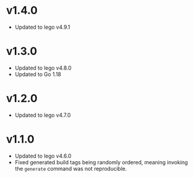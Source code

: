 # v1.4.0

- Updated to lego v4.9.1

# v1.3.0

- Updated to lego v4.8.0
- Updated to Go 1.18

# v1.2.0

- Updated to lego v4.7.0

# v1.1.0

- Updated to lego v4.6.0
- Fixed generated build tags being randomly ordered, meaning invoking the `generate` command was not reproducible.
